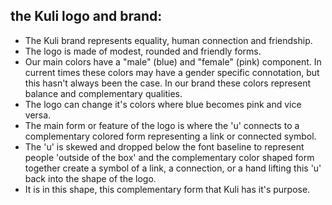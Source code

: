 ## the Kuli logo and brand:

- The Kuli brand represents equality, human connection and friendship.
- The logo is made of modest, rounded and friendly forms.
- Our main colors have a "male" (blue) and "female" (pink) component. In current times these colors may have a gender specific connotation, but this hasn't always been the case. In our brand these colors represent balance and complementary qualities.
- The logo can change it's colors where blue becomes pink and vice versa.
- The main form or feature of the logo is where the 'u' connects to a complementary colored form representing a link or connected symbol.
- The 'u' is skewed and dropped below the font baseline to represent people 'outside of the box' and the complementary color shaped form together create a symbol of a link, a connection, or a hand lifting this 'u' back into the shape of the logo.
- It is in this shape, this complementary form that Kuli has it's purpose. 
